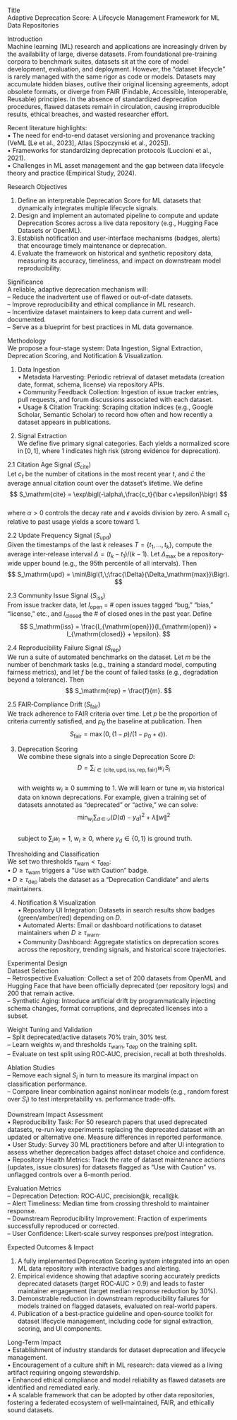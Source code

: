 Title  
Adaptive Deprecation Score: A Lifecycle Management Framework for ML Data Repositories  

Introduction  
Machine learning (ML) research and applications are increasingly driven by the availability of large, diverse datasets. From foundational pre-training corpora to benchmark suites, datasets sit at the core of model development, evaluation, and deployment. However, the “dataset lifecycle” is rarely managed with the same rigor as code or models. Datasets may accumulate hidden biases, outlive their original licensing agreements, adopt obsolete formats, or diverge from FAIR (Findable, Accessible, Interoperable, Reusable) principles. In the absence of standardized deprecation procedures, flawed datasets remain in circulation, causing irreproducible results, ethical breaches, and wasted researcher effort.  

Recent literature highlights:  
• The need for end-to-end dataset versioning and provenance tracking (VeML [Le et al., 2023], Atlas [Spoczynski et al., 2025]).  
• Frameworks for standardizing deprecation protocols (Luccioni et al., 2021).  
• Challenges in ML asset management and the gap between data lifecycle theory and practice (Empirical Study, 2024).  

Research Objectives  
1. Define an interpretable Deprecation Score for ML datasets that dynamically integrates multiple lifecycle signals.  
2. Design and implement an automated pipeline to compute and update Deprecation Scores across a live data repository (e.g., Hugging Face Datasets or OpenML).  
3. Establish notification and user-interface mechanisms (badges, alerts) that encourage timely maintenance or deprecation.  
4. Evaluate the framework on historical and synthetic repository data, measuring its accuracy, timeliness, and impact on downstream model reproducibility.  

Significance  
A reliable, adaptive deprecation mechanism will:  
– Reduce the inadvertent use of flawed or out-of-date datasets.  
– Improve reproducibility and ethical compliance in ML research.  
– Incentivize dataset maintainers to keep data current and well-documented.  
– Serve as a blueprint for best practices in ML data governance.  

Methodology  
We propose a four-stage system: Data Ingestion, Signal Extraction, Deprecation Scoring, and Notification & Visualization.  

1. Data Ingestion  
• Metadata Harvesting: Periodic retrieval of dataset metadata (creation date, format, schema, license) via repository APIs.  
• Community Feedback Collection: Ingestion of issue tracker entries, pull requests, and forum discussions associated with each dataset.  
• Usage & Citation Tracking: Scraping citation indices (e.g., Google Scholar, Semantic Scholar) to record how often and how recently a dataset appears in publications.  

2. Signal Extraction  
We define five primary signal categories. Each yields a normalized score in $[0,1]$, where 1 indicates high risk (strong evidence for deprecation).  

2.1 Citation Age Signal ($S_\mathrm{cite}$)  
Let $c_t$ be the number of citations in the most recent year $t$, and $\bar c$ the average annual citation count over the dataset’s lifetime. We define  
$$
S_\mathrm{cite} = \exp\bigl(-\alpha\,\frac{c_t}{\bar c+\epsilon}\bigr)
$$  
where $\alpha>0$ controls the decay rate and $\epsilon$ avoids division by zero. A small $c_t$ relative to past usage yields a score toward 1.  

2.2 Update Frequency Signal ($S_\mathrm{upd}$)  
Given the timestamps of the last $k$ releases $T = \{t_1,\dots,t_k\}$, compute the average inter‐release interval $\Delta = (t_k - t_1)/(k-1)$. Let $\Delta_\mathrm{max}$ be a repository‐wide upper bound (e.g., the 95th percentile of all intervals). Then  
$$
S_\mathrm{upd} = \min\Bigl(1,\;\frac{\Delta}{\Delta_\mathrm{max}}\Bigr).
$$  

2.3 Community Issue Signal ($S_\mathrm{iss}$)  
From issue tracker data, let $I_{\mathrm{open}}$ = # open issues tagged “bug,” “bias,” “license,” etc., and $I_{\mathrm{closed}}$ the # of closed ones in the past year. Define  
$$
S_\mathrm{iss} = \frac{I_{\mathrm{open}}}{I_{\mathrm{open}} + I_{\mathrm{closed}} + \epsilon}.
$$  

2.4 Reproducibility Failure Signal ($S_\mathrm{rep}$)  
We run a suite of automated benchmarks on the dataset. Let $m$ be the number of benchmark tasks (e.g., training a standard model, computing fairness metrics), and let $f$ be the count of failed tasks (e.g., degradation beyond a tolerance). Then  
$$
S_\mathrm{rep} = \frac{f}{m}.
$$  

2.5 FAIR‐Compliance Drift ($S_\mathrm{fair}$)  
We track adherence to FAIR criteria over time. Let $p$ be the proportion of criteria currently satisfied, and $p_0$ the baseline at publication. Then  
$$
S_\mathrm{fair} = \max\bigl(0,\,(1 - p)/(1 - p_0 + \epsilon)\bigr).
$$  

3. Deprecation Scoring  
We combine these signals into a single Deprecation Score $D$:  
$$
D = \sum_{i \in \{\mathrm{cite,upd,iss,rep,fair}\}} w_i \, S_i
$$  
with weights $w_i\ge0$ summing to 1. We will learn or tune $w_i$ via historical data on known deprecations. For example, given a training set of datasets annotated as “deprecated” or “active,” we can solve:  
$$
\min_{w_i} \sum_{d\,\in\,\mathcal D} \bigl( D(d) - y_d \bigr)^2 + \lambda \|w\|^2
$$  
subject to $\sum_i w_i=1,\; w_i\ge0$, where $y_d\in\{0,1\}$ is ground truth.  

Thresholding and Classification  
We set two thresholds $\tau_\mathrm{warn} < \tau_\mathrm{dep}$:  
• $D\ge\tau_\mathrm{warn}$ triggers a “Use with Caution” badge.  
• $D\ge\tau_\mathrm{dep}$ labels the dataset as a “Deprecation Candidate” and alerts maintainers.  

4. Notification & Visualization  
• Repository UI Integration: Datasets in search results show badges (green/amber/red) depending on $D$.  
• Automated Alerts: Email or dashboard notifications to dataset maintainers when $D\ge\tau_\mathrm{warn}$.  
• Community Dashboard: Aggregate statistics on deprecation scores across the repository, trending signals, and historical score trajectories.  

Experimental Design  
Dataset Selection  
– Retrospective Evaluation: Collect a set of 200 datasets from OpenML and Hugging Face that have been officially deprecated (per repository logs) and 200 that remain active.  
– Synthetic Aging: Introduce artificial drift by programmatically injecting schema changes, format corruptions, and deprecated licenses into a subset.  

Weight Tuning and Validation  
– Split deprecated/active datasets 70% train, 30% test.  
– Learn weights $w_i$ and thresholds $\tau_\mathrm{warn}, \tau_\mathrm{dep}$ on the training split.  
– Evaluate on test split using ROC‐AUC, precision, recall at both thresholds.  

Ablation Studies  
– Remove each signal $S_i$ in turn to measure its marginal impact on classification performance.  
– Compare linear combination against nonlinear models (e.g., random forest over $S_i$) to test interpretability vs. performance trade-offs.  

Downstream Impact Assessment  
• Reproducibility Task: For 50 research papers that used deprecated datasets, re-run key experiments replacing the deprecated dataset with an updated or alternative one. Measure differences in reported performance.  
• User Study: Survey 30 ML practitioners before and after UI integration to assess whether deprecation badges affect dataset choice and confidence.  
• Repository Health Metrics: Track the rate of dataset maintenance actions (updates, issue closures) for datasets flagged as “Use with Caution” vs. unflagged controls over a 6-month period.  

Evaluation Metrics  
– Deprecation Detection: ROC‐AUC, precision@k, recall@k.  
– Alert Timeliness: Median time from crossing threshold to maintainer response.  
– Downstream Reproducibility Improvement: Fraction of experiments successfully reproduced or corrected.  
– User Confidence: Likert‐scale survey responses pre/post integration.  

Expected Outcomes & Impact  
1. A fully implemented Deprecation Scoring system integrated into an open ML data repository with interactive badges and alerting.  
2. Empirical evidence showing that adaptive scoring accurately predicts deprecated datasets (target ROC‐AUC > 0.9) and leads to faster maintainer engagement (target median response reduction by 30%).  
3. Demonstrable reduction in downstream reproducibility failures for models trained on flagged datasets, evaluated on real-world papers.  
4. Publication of a best-practice guideline and open‐source toolkit for dataset lifecycle management, including code for signal extraction, scoring, and UI components.  

Long-Term Impact  
• Establishment of industry standards for dataset deprecation and lifecycle management.  
• Encouragement of a culture shift in ML research: data viewed as a living artifact requiring ongoing stewardship.  
• Enhanced ethical compliance and model reliability as flawed datasets are identified and remediated early.  
• A scalable framework that can be adopted by other data repositories, fostering a federated ecosystem of well‐maintained, FAIR, and ethically sound datasets.
